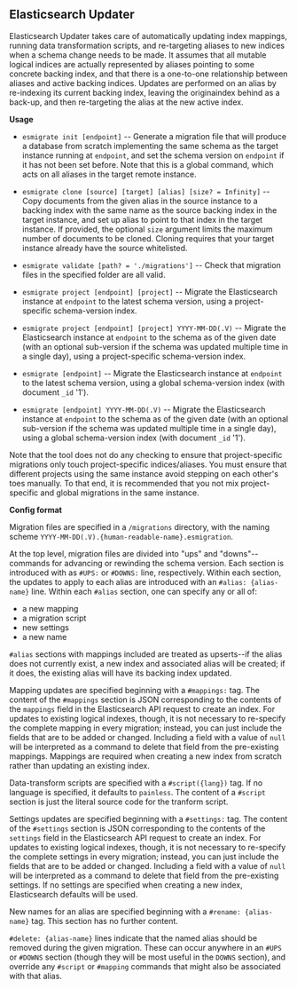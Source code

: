 Elasticsearch Updater
---------------------

Elasticsearch Updater takes care of automatically updating index mappings, running data transformation scripts, and re-targeting aliases to new indices when a schema change needs to be made. It assumes that all mutable logical indices are actually represented by aliases pointing to some concrete backing index, and that there is a one-to-one relationship between aliases and active backing indices. Updates are performed on an alias by re-indexing its current backing index, leaving the originaindex behind as a back-up, and then re-targeting the alias at the new active index.

**Usage**

* `esmigrate init [endpoint]` -- Generate a migration file that will produce a database from scratch implementing the same schema as the target instance running at `endpoint`, and set the schema version on `endpoint` if it has not been set before. Note that this is a global command, which acts on all aliases in the target remote instance.

* `esmigrate clone [source] [target] [alias] [size? = Infinity]` -- Copy documents from the given alias in the source instance to a backing index with the same name as the source backing index in the target instance, and set up alias to point to that index in the target instance. If provided, the optional `size` argument limits the maximum number of documents to be cloned. Cloning requires that your target instance already have the source whitelisted.

* `esmigrate validate [path? = './migrations']` -- Check that migration files in the specified folder are all valid.

* `esmigrate project [endpoint] [project]` -- Migrate the Elasticsearch instance at `endpoint` to the latest schema version, using a project-specific schema-version index.

* `esmigrate project [endpoint] [project] YYYY-MM-DD(.V)` -- Migrate the Elasticsearch instance at `endpoint` to the schema as of the given date (with an optional sub-version if the schema was updated multiple time in a single day), using a project-specific schema-version index.

* `esmigrate [endpoint]` -- Migrate the Elasticsearch instance at `endpoint` to the latest schema version, using a global schema-version index (with document `_id` '1').

* `esmigrate [endpoint] YYYY-MM-DD(.V)` -- Migrate the Elasticsearch instance at `endpoint` to the schema as of the given date (with an optional sub-version if the schema was updated multiple time in a single day), using a global schema-version index (with document `_id` '1').

Note that the tool does not do any checking to ensure that project-specific migrations only touch project-specific indices/aliases. You must ensure that different projects using the same instance avoid stepping on each other's toes manually. To that end, it is recommended that you not mix project-specific and global migrations in the same instance.

**Config format**

Migration files are specified in a `/migrations` directory, with the naming scheme `YYYY-MM-DD(.V).{human-readable-name}.esmigration`.

At the top level, migration files are divided into "ups" and "downs"--commands for advancing or rewinding the schema version. Each section is introduced with as `#UPS:` or `#DOWNS:` line, respectively.
Within each section, the updates to apply to each alias are introduced with an `#alias: {alias-name}` line. Within each `#alias` section, one can specify any or all of:

* a new mapping
* a migration script
* new settings
* a new name

`#alias` sections with mappings included are treated as upserts--if the alias does not currently exist, a new index and associated alias will be created; if it does, the existing alias will have its backing index updated.

Mapping updates are specified beginning with a `#mappings:` tag. The content of the `#mappings` section is JSON corresponding to the contents of the `mappings` field in the Elasticsearch API request to create an index. For updates to existing logical indexes, though, it is not necessary to re-specify the complete mapping in every migration; instead, you can just include the fields that are to be added or changed. Including a field with a value of `null` will be interpreted as a command to delete that field from the pre-existing mappings. Mappings are required when creating a new index from scratch rather than updating an existing index.

Data-transform scripts are specified with a `#script({lang})` tag. If no language is specified, it defaults to `painless`. The content of a `#script` section is just the literal source code for the tranform script.

Settings updates are specified beginning with a `#settings:` tag. The content of the `#settings` section is JSON corresponding to the contents of the `settings` field in the Elasticsearch API request to create an index. For updates to existing logical indexes, though, it is not necessary to re-specify the complete settings in every migration; instead, you can just include the fields that are to be added or changed. Including a field with a value of `null` will be interpreted as a command to delete that field from the pre-existing settings. If no settings are specified when creating a new index, Elasticsearch defaults will be used.

New names for an alias are specified beginning with a `#rename: {alias-name}` tag. This section has no further content.

`#delete: {alias-name}` lines indicate that the named alias should be removed during the given migration. These can occur anywhere in an `#UPS` or `#DOWNS` section (though they will be most useful in the `DOWNS` section), and override any `#script` or `#mapping` commands that might also be associated with that alias.
